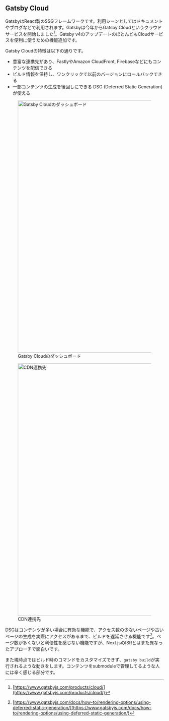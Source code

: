 ## Gatsby Cloud
GatsbyはReact製のSSGフレームワークです。利用シーンとしてはドキュメントやブログなどで利用されます。Gatsbyは今年からGatsby Cloudというクラウドサービスを開始しました[^gatsby_cloud]。Gatsby v4のアップデートのほとんどもCloudサービスを便利に使うための機能追加です。

Gatsby Cloudの特徴は以下の通りです。

- 豊富な連携先があり、FastlyやAmazon CloudFront, Firebaseなどにもコンテンツを配信できる
- ビルド情報を保持し、ワンクリックで以前のバージョンにロールバックできる
- 一部コンテンツの生成を後回しにできる DSG (Deferred Static Generation) が使える

<figure>
  <img src='/images/web_changelog_2021/gatsby_cloud/dashboard.png' width='550' height="800" alt='Gatsby Cloudのダッシュボード' />
  <figcaption>Gatsby Cloudのダッシュボード</figcaption>
</figure>

<figure>
  <img src='/images/web_changelog_2021/gatsby_cloud/host_integration.png' width='550' height="800" alt='CDN連携先' />
  <figcaption>CDN連携先</figcaption>
</figure>

DSGはコンテンツが多い場合に有効な機能で、アクセス数の少ないページや古いページの生成を実際にアクセスがあるまで、ビルドを遅延させる機能です[^gatsby_dsg]。ページ数が多くないと利便性を感じない機能ですが、Next.jsのISRとはまた異なったアプローチで面白いです。

また現時点ではビルド時のコマンドをカスタマイズできず、`gatsby build`が実行されるような動きをします。コンテンツをsubmoduleで管理してるような人には辛く感じる部分です。

[^gatsby_cloud]: [https://www.gatsbyjs.com/products/cloud/](https://www.gatsbyjs.com/products/cloud/)
[^gatsby_dsg]: [https://www.gatsbyjs.com/docs/how-to/rendering-options/using-deferred-static-generation/](https://www.gatsbyjs.com/docs/how-to/rendering-options/using-deferred-static-generation/)

